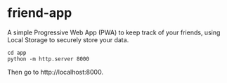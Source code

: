 # friend-app

A simple Progressive Web App (PWA) to keep track of your friends, using Local Storage to securely store your data.

```
cd app
python -m http.server 8000
```

Then go to http://localhost:8000.
